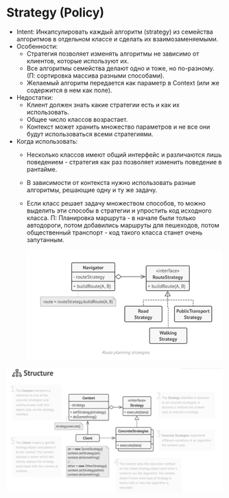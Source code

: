 # Strategy (Policy)
* Intent: Инкапсулировать каждый алгоритм (strategy) из семейства алгоритмов в отдельном классе и сделать их
  взаимозаменяемыми. 
* Особенности:
  + Стратегия позволяет изменять алгоритмы не зависимо от клиентов, которые используют их.
  + Все алгоритмы семейства делают одно и тоже, но по-разному. (П: сортировка массива разными способами).
  + Желаемый алгоритм передается как параметр в Context (или же содержится в нем как поле).
* Недостатки:
  + Клиент должен знать какие стратегии есть и как их использовать.
  + Общее число классов возрастает.  
  + Контекст может хранить множество параметров и не все они будут использоваться всеми стратегиями.  
* Когда использовать:
  + Несколько классов имеют общий интерфейс и различаются лишь поведением - стратегия как раз позволяет
    изменить поведение в рантайме.
  + В зависимости от контекста нужно использовать разные алгоритмы, решающие одну и ту же задачу.
  + Если класс решает задачу множеством способов, то можно выделить эти способы в стратегии и упростить
    код исходного класса. П: Планировка маршрута - в начале были только автодороги, потом добавились
    маршруты для пешеходов, потом общественный транспорт - код такого класса станет очень запутанным.
    
    ![routePlanner](routePlanner.png)

![uml](uml.png)    